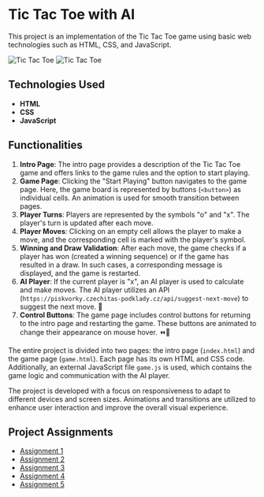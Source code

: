 # Tic Tac Toe with AI

This project is an implementation of the Tic Tac Toe game using basic web technologies such as HTML, CSS, and JavaScript.

![Tic Tac Toe]() ![Tic Tac Toe]()

## Technologies Used

- **HTML**
- **CSS**
- **JavaScript**

## Functionalities

1. **Intro Page**: The intro page provides a description of the Tic Tac Toe game and offers links to the game rules and the option to start playing.
2. **Game Page**: Clicking the "Start Playing" button navigates to the game page. Here, the game board is represented by buttons (`<button>`) as individual cells. An animation is used for smooth transition between pages.
3. **Player Turns**: Players are represented by the symbols "o" and "x". The player's turn is updated after each move.
4. **Player Moves**: Clicking on an empty cell allows the player to make a move, and the corresponding cell is marked with the player's symbol.
5. **Winning and Draw Validation**: After each move, the game checks if a player has won (created a winning sequence) or if the game has resulted in a draw. In such cases, a corresponding message is displayed, and the game is restarted.
6. **AI Player**: If the current player is "x", an AI player is used to calculate and make moves. The AI player utilizes an API (`https://piskvorky.czechitas-podklady.cz/api/suggest-next-move`) to suggest the next move. 🤖
7. **Control Buttons**: The game page includes control buttons for returning to the intro page and restarting the game. These buttons are animated to change their appearance on mouse hover. ⏪🔄

The entire project is divided into two pages: the intro page (`index.html`) and the game page (`game.html`). Each page has its own HTML and CSS code. Additionally, an external JavaScript file `game.js` is used, which contains the game logic and communication with the AI player.

The project is developed with a focus on responsiveness to adapt to different devices and screen sizes. Animations and transitions are utilized to enhance user interaction and improve the overall visual experience.

## Project Assignments

- [Assignment 1](https://github.com/Czechitas-podklady-WEB/Ukol-Piskvorky-1)
- [Assignment 2](https://github.com/Czechitas-podklady-WEB/Ukol-Piskvorky-2)
- [Assignment 3](https://github.com/Czechitas-podklady-WEB/Ukol-Piskvorky-3)
- [Assignment 4](https://github.com/Czechitas-podklady-WEB/Ukol-Piskvorky-4)
- [Assignment 5](https://github.com/Czechitas-podklady-WEB/Ukol-Piskvorky-5)
